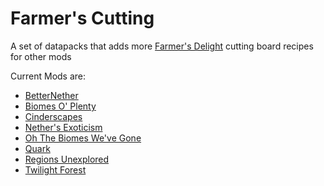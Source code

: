 # Farmer's Cutting
A set of datapacks that adds more [Farmer's Delight](https://modrinth.com/mod/farmers-delight) cutting board recipes for other mods

Current Mods are:
- [BetterNether](betternether/README.md)
- [Biomes O' Plenty](biomesoplenty/README.md)
- [Cinderscapes](cinderscapes/README.md)
- [Nether's Exoticism](nethers_exoticism/README.md)
- [Oh The Biomes We've Gone](biomeswevegone/README.md)
- [Quark](quark/README.md)
- [Regions Unexplored](regions_unexplored/README.md)
- [Twilight Forest](twilightforest/README.md)